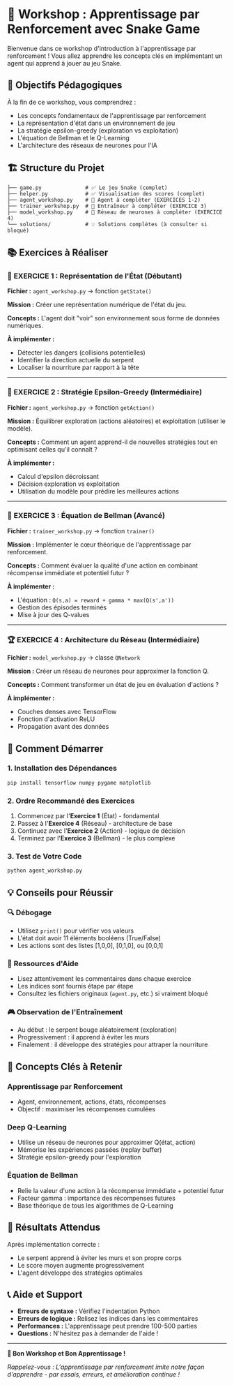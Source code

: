 # 🐍 Workshop : Apprentissage par Renforcement avec Snake Game

Bienvenue dans ce workshop d'introduction à l'apprentissage par renforcement ! Vous allez apprendre les concepts clés en implémentant un agent qui apprend à jouer au jeu Snake.

## 🎯 Objectifs Pédagogiques

À la fin de ce workshop, vous comprendrez :
- Les concepts fondamentaux de l'apprentissage par renforcement
- La représentation d'état dans un environnement de jeu
- La stratégie epsilon-greedy (exploration vs exploitation)
- L'équation de Bellman et le Q-Learning
- L'architecture des réseaux de neurones pour l'IA

## 🏗️ Structure du Projet

```
├── game.py              # ✅ Le jeu Snake (complet)
├── helper.py            # ✅ Visualisation des scores (complet)
├── agent_workshop.py    # 🔧 Agent à compléter (EXERCICES 1-2)
├── trainer_workshop.py  # 🔧 Entraîneur à compléter (EXERCICE 3)
├── model_workshop.py    # 🔧 Réseau de neurones à compléter (EXERCICE 4)
└── solutions/           # 💡 Solutions complètes (à consulter si bloqué)
```

## 📚 Exercices à Réaliser

### 🥉 **EXERCICE 1 : Représentation de l'État** (Débutant)
**Fichier :** `agent_workshop.py` → fonction `getState()`

**Mission :** Créer une représentation numérique de l'état du jeu.

**Concepts :** L'agent doit "voir" son environnement sous forme de données numériques.

**À implémenter :**
- Détecter les dangers (collisions potentielles)
- Identifier la direction actuelle du serpent
- Localiser la nourriture par rapport à la tête

---

### 🥈 **EXERCICE 2 : Stratégie Epsilon-Greedy** (Intermédiaire)
**Fichier :** `agent_workshop.py` → fonction `getAction()`

**Mission :** Équilibrer exploration (actions aléatoires) et exploitation (utiliser le modèle).

**Concepts :** Comment un agent apprend-il de nouvelles stratégies tout en optimisant celles qu'il connaît ?

**À implémenter :**
- Calcul d'epsilon décroissant
- Décision exploration vs exploitation
- Utilisation du modèle pour prédire les meilleures actions

---

### 🥇 **EXERCICE 3 : Équation de Bellman** (Avancé)
**Fichier :** `trainer_workshop.py` → fonction `trainer()`

**Mission :** Implémenter le cœur théorique de l'apprentissage par renforcement.

**Concepts :** Comment évaluer la qualité d'une action en combinant récompense immédiate et potentiel futur ?

**À implémenter :**
- L'équation : `Q(s,a) = reward + gamma * max(Q(s',a'))`
- Gestion des épisodes terminés
- Mise à jour des Q-values

---

### 🏆 **EXERCICE 4 : Architecture du Réseau** (Intermédiaire)
**Fichier :** `model_workshop.py` → classe `QNetwork`

**Mission :** Créer un réseau de neurones pour approximer la fonction Q.

**Concepts :** Comment transformer un état de jeu en évaluation d'actions ?

**À implémenter :**
- Couches denses avec TensorFlow
- Fonction d'activation ReLU
- Propagation avant des données

## 🚀 Comment Démarrer

### 1. **Installation des Dépendances**
```bash
pip install tensorflow numpy pygame matplotlib
```

### 2. **Ordre Recommandé des Exercices**
1. Commencez par l'**Exercice 1** (État) - fondamental
2. Passez à l'**Exercice 4** (Réseau) - architecture de base  
3. Continuez avec l'**Exercice 2** (Action) - logique de décision
4. Terminez par l'**Exercice 3** (Bellman) - le plus complexe

### 3. **Test de Votre Code**
```bash
python agent_workshop.py
```

## 💡 Conseils pour Réussir

### 🔍 **Débogage**
- Utilisez `print()` pour vérifier vos valeurs
- L'état doit avoir 11 éléments booléens (True/False)
- Les actions sont des listes [1,0,0], [0,1,0], ou [0,0,1]

### 📖 **Ressources d'Aide**
- Lisez attentivement les commentaires dans chaque exercice
- Les indices sont fournis étape par étape
- Consultez les fichiers originaux (`agent.py`, etc.) si vraiment bloqué

### 🎮 **Observation de l'Entraînement**
- Au début : le serpent bouge aléatoirement (exploration)
- Progressivement : il apprend à éviter les murs
- Finalement : il développe des stratégies pour attraper la nourriture

## 🧠 Concepts Clés à Retenir

### **Apprentissage par Renforcement**
- Agent, environnement, actions, états, récompenses
- Objectif : maximiser les récompenses cumulées

### **Deep Q-Learning**
- Utilise un réseau de neurones pour approximer Q(état, action)
- Mémorise les expériences passées (replay buffer)
- Stratégie epsilon-greedy pour l'exploration

### **Équation de Bellman**
- Relie la valeur d'une action à la récompense immédiate + potentiel futur
- Facteur gamma : importance des récompenses futures
- Base théorique de tous les algorithmes de Q-Learning

## 🏁 Résultats Attendus

Après implémentation correcte :
- Le serpent apprend à éviter les murs et son propre corps
- Le score moyen augmente progressivement
- L'agent développe des stratégies optimales

## 📞 Aide et Support

- **Erreurs de syntaxe :** Vérifiez l'indentation Python
- **Erreurs de logique :** Relisez les indices dans les commentaires
- **Performances :** L'apprentissage peut prendre 100-500 parties
- **Questions :** N'hésitez pas à demander de l'aide !

---

**🎉 Bon Workshop et Bon Apprentissage !**

*Rappelez-vous : L'apprentissage par renforcement imite notre façon d'apprendre - par essais, erreurs, et amélioration continue !* 